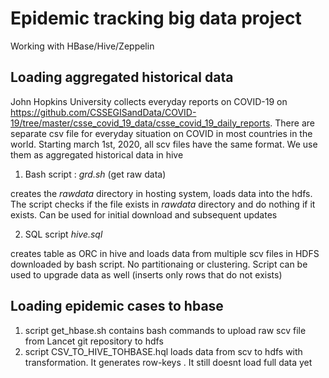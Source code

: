 # Epidemic tracking big data project
Working with HBase/Hive/Zeppelin

Loading aggregated historical data
----------------------------------
John Hopkins University collects everyday reports on COVID-19 on https://github.com/CSSEGISandData/COVID-19/tree/master/csse_covid_19_data/csse_covid_19_daily_reports. There are separate csv file for everyday situation on COVID in most countries in the world. Starting march 1st, 2020, all scv files have the same format. We use them as aggregated historical data in hive
1. Bash script : _grd.sh_ (get raw data) 

creates the _rawdata_ directory in hosting system, loads data into the 
hdfs. The script checks if the file exists in _rawdata_ directory and do nothing if it exists.
Can be used for initial download and subsequent updates

2. SQL script _hive.sql_ 

creates table as ORC in hive and loads data from multiple scv files in HDFS downloaded by bash script. No partitionaing or clustering.
Script can be used to upgrade data as well (inserts only rows that do not exists) 

Loading epidemic cases to hbase
----------------------------------

1. script get_hbase.sh contains bash commands to upload raw scv file from Lancet git repository to hdfs
2. script  CSV_TO_HIVE_TOHBASE.hql loads data from scv to hdfs with transformation. It generates row-keys . It still doesnt load full data yet

